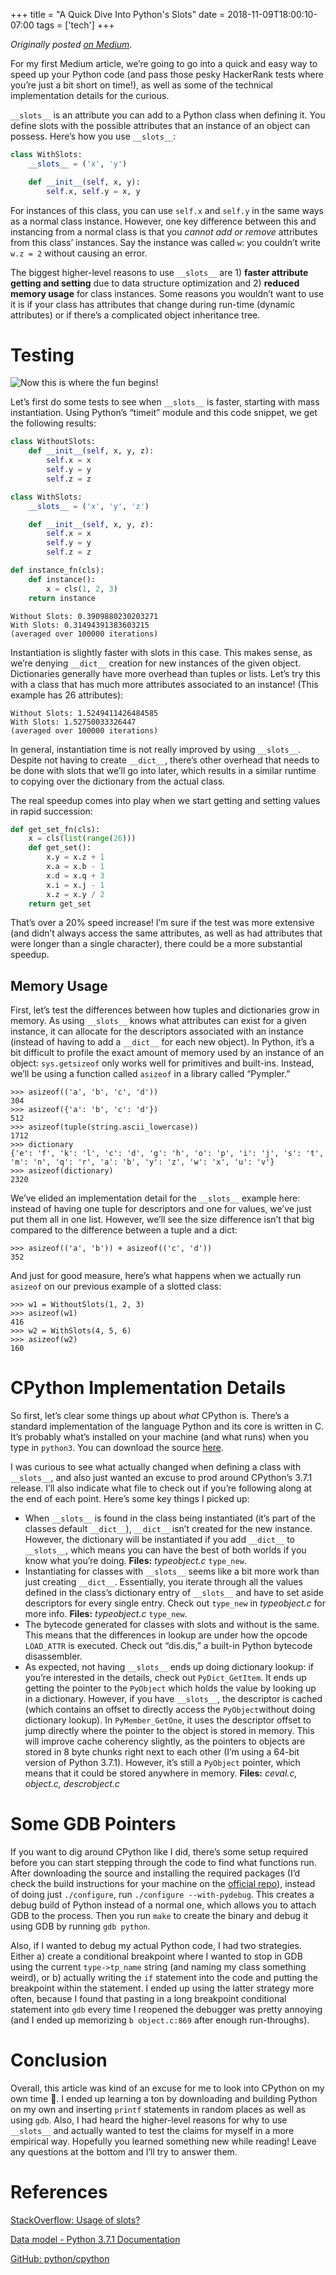 +++
title = "A Quick Dive Into Python's Slots"
date = 2018-11-09T18:00:10-07:00
tags = ['tech']
+++

_Originally posted [on Medium](https://medium.com/@stephenjayakar/a-quick-dive-into-pythons-slots-72cdc2d334e)_.

For my first Medium article, we’re going to go into a quick and easy way to speed up your Python code (and pass those pesky HackerRank tests where you’re just a bit short on time!), as well as some of the technical implementation details for the curious.

`__slots__` is an attribute you can add to a Python class when defining it. You define slots with the possible attributes that an instance of an object can possess. Here’s how you use `__slots__`:

```python
class WithSlots:
    __slots__ = ('x', 'y')

    def __init__(self, x, y):
        self.x, self.y = x, y
```

For instances of this class, you can use `self.x` and `self.y` in the same ways as a normal class instance. However, one key difference between this and instancing from a normal class is that you _cannot add or remove_ attributes from this class’ instances. Say the instance was called `w`: you couldn’t write `w.z = 2` without causing an error.

The biggest higher-level reasons to use `__slots__` are 1) **faster attribute getting and setting** due to data structure optimization and 2) **reduced memory usage** for class instances. Some reasons you wouldn’t want to use it is if your class has attributes that change during run-time (dynamic attributes) or if there’s a complicated object inheritance tree.

# Testing

![Now this is where the fun begins!](/images/slots-meme.webp)

Let’s first do some tests to see when `__slots__` is faster, starting with mass instantiation. Using Python’s “timeit” module and this code snippet, we get the following results:

```python
class WithoutSlots:
    def __init__(self, x, y, z):
        self.x = x
        self.y = y
        self.z = z

class WithSlots:
    __slots__ = ('x', 'y', 'z')

    def __init__(self, x, y, z):
        self.x = x
        self.y = y
        self.z = z

def instance_fn(cls):
    def instance():
        x = cls(1, 2, 3)
    return instance
```

```
Without Slots: 0.3909880230203271  
With Slots: 0.31494391383603215  
(averaged over 100000 iterations)
```

Instantiation is slightly faster with slots in this case. This makes sense, as we’re denying `__dict__` creation for new instances of the given object. Dictionaries generally have more overhead than tuples or lists. Let’s try this with a class that has much more attributes associated to an instance! (This example has 26 attributes):

```
Without Slots: 1.5249411426484585  
With Slots: 1.52750033326447  
(averaged over 100000 iterations)
```

In general, instantiation time is not really improved by using `__slots__`. Despite not having to create `__dict__`, there’s other overhead that needs to be done with slots that we’ll go into later, which results in a similar runtime to copying over the dictionary from the actual class.

The real speedup comes into play when we start getting and setting values in rapid succession:

```python
def get_set_fn(cls):
    x = cls(list(range(26)))
    def get_set():
        x.y = x.z + 1
        x.a = x.b - 1
        x.d = x.q + 3
        x.i = x.j - 1
        x.z = x.y / 2
    return get_set
```

That’s over a 20% speed increase! I’m sure if the test was more extensive (and didn’t always access the same attributes, as well as had attributes that were longer than a single character), there could be a more substantial speedup.

## Memory Usage

First, let’s test the differences between how tuples and dictionaries grow in memory. As using `__slots__` knows what attributes can exist for a given instance, it can allocate for the descriptors associated with an instance (instead of having to add a `__dict__` for each new object). In Python, it’s a bit difficult to profile the exact amount of memory used by an instance of an object: `sys.getsizeof` only works well for primitives and built-ins. Instead, we’ll be using a function called `asizeof` in a library called “Pympler.”

```
>>> asizeof(('a', 'b', 'c', 'd'))  
304  
>>> asizeof({'a': 'b', 'c': 'd'})  
512  
>>> asizeof(tuple(string.ascii_lowercase))  
1712  
>>> dictionary  
{'e': 'f', 'k': 'l', 'c': 'd', 'g': 'h', 'o': 'p', 'i': 'j', 's': 't', 'm': 'n', 'q': 'r', 'a': 'b', 'y': 'z', 'w': 'x', 'u': 'v'}  
>>> asizeof(dictionary)  
2320
```

We’ve elided an implementation detail for the `__slots__` example here: instead of having one tuple for descriptors and one for values, we’ve just put them all in one list. However, we’ll see the size difference isn’t that big compared to the difference between a tuple and a dict:

```
>>> asizeof(('a', 'b')) + asizeof(('c', 'd'))  
352
```

And just for good measure, here’s what happens when we actually run `asizeof` on our previous example of a slotted class:

```
>>> w1 = WithoutSlots(1, 2, 3)  
>>> asizeof(w1)  
416  
>>> w2 = WithSlots(4, 5, 6)  
>>> asizeof(w2)  
160
```

# CPython Implementation Details

So first, let’s clear some things up about _what_ CPython is. There’s a standard implementation of the language Python and its core is written in C. It’s probably what’s installed on your machine (and what runs) when you type in `python3`. You can download the source [here](https://www.python.org/downloads/release/python-371/).

I was curious to see what actually changed when defining a class with `__slots__`, and also just wanted an excuse to prod around CPython’s 3.7.1 release. I’ll also indicate what file to check out if you’re following along at the end of each point. Here’s some key things I picked up:

- When `__slots__` is found in the class being instantiated (it’s part of the classes default `__dict__`), `__dict__` isn’t created for the new instance. However, the dictionary will be instantiated if you add `__dict__` to `__slots__`, which means you can have the best of both worlds if you know what you’re doing. **Files:** _typeobject.c_ `type_new`.
- Instantiating for classes with `__slots__` seems like a bit more work than just creating `__dict__`. Essentially, you iterate through all the values defined in the class’s dictionary entry of `__slots__` and have to set aside descriptors for every single entry. Check out `type_new` in _typeobject.c_ for more info. **Files:** _typeobject.c_ `type_new`.
- The bytecode generated for classes with slots and without is the same. This means that the differences in lookup are under how the opcode `LOAD_ATTR` is executed. Check out “dis.dis,” a built-in Python bytecode disassembler.
- As expected, not having `__slots__` ends up doing dictionary lookup: if you’re interested in the details, check out `PyDict_GetItem`. It ends up getting the pointer to the `PyObject` which holds the value by looking up in a dictionary. However, if you have `__slots__`, the descriptor is cached (which contains an offset to directly access the `PyObject`without doing dictionary lookup). In `PyMember_GetOne`, it uses the descriptor offset to jump directly where the pointer to the object is stored in memory. This will improve cache coherency slightly, as the pointers to objects are stored in 8 byte chunks right next to each other (I’m using a 64-bit version of Python 3.7.1). However, it’s still a `PyObject` pointer, which means that it could be stored anywhere in memory. **Files:** _ceval.c, object.c, descrobject.c_

# Some GDB Pointers

If you want to dig around CPython like I did, there’s some setup required before you can start stepping through the code to find what functions run. After downloading the source and installing the required packages (I’d check the build instructions for your machine on the [official repo](https://github.com/python/cpython)), instead of doing just `./configure`, run `./configure --with-pydebug`. This creates a debug build of Python instead of a normal one, which allows you to attach GDB to the process. Then you run `make` to create the binary and debug it using GDB by running `gdb python`.

Also, if I wanted to debug my actual Python code, I had two strategies. Either a) create a conditional breakpoint where I wanted to stop in GDB using the current `type->tp_name` string (and naming my class something weird), or b) actually writing the `if` statement into the code and putting the breakpoint within the statement. I ended up using the latter strategy more often, because I found that pasting in a long breakpoint conditional statement into `gdb` every time I reopened the debugger was pretty annoying (and I ended up memorizing `b object.c:869` after enough run-throughs).

# Conclusion

Overall, this article was kind of an excuse for me to look into CPython on my own time 🤤. I ended up learning a ton by downloading and building Python on my own and inserting `printf` statements in random places as well as using `gdb`. Also, I had heard the higher-level reasons for why to use `__slots__` and actually wanted to test the claims for myself in a more empirical way. Hopefully you learned something new while reading! Leave any questions at the bottom and I’ll try to answer them.

# References

[StackOverflow: Usage of slots?](https://stackoverflow.com/questions/472000/usage-of-slots?source=post_page-----72cdc2d334e--------------------------------)

[Data model - Python 3.7.1 Documentation](https://stackoverflow.com/questions/472000/usage-of-slots?source=post_page-----72cdc2d334e--------------------------------)

[GitHub: python/cpython](https://github.com/python/cpython?source=post_page-----72cdc2d334e--------------------------------)

